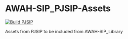 # AWAH-SIP_PJSIP-Assets

[![Build PJSIP](https://github.com/AWAH-SIP/AWAH-SIP_PJSIP-Assets/actions/workflows/build-PJSIP.yml/badge.svg?branch=main)](https://github.com/AWAH-SIP/AWAH-SIP_PJSIP-Assets/actions/workflows/build-PJSIP.yml)

 Assets from PJSIP to be included from AWAH-SIP_Library
